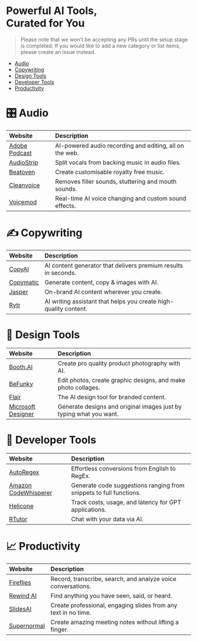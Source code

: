 # Powerful AI Tools,<br>Curated for You

> Please note that we won't be accepting any PRs until the setup stage is completed. If you would like to add a new category or list items, please create an issue instead.

- [Audio](#-audio)
- [Copywriting](#-copywriting)
- [Design Tools](#-design-tools)
- [Developer Tools](#-developer-tools)
- [Productivity](#-productivity)

# 🎛 Audio
Website | Description
:--- |:---
[Adobe Podcast](https://podcast.adobe.com/?ref=riseofmachine) | AI-powered audio recording and editing, all on the web.
[AudioStrip](https://www.audiostrip.co.uk/?ref=riseofmachine) | Split vocals from backing music in audio files.
[Beatoven](https://www.beatoven.ai/?ref=riseofmachine) | Create customisable royalty free music.
[Cleanvoice](https://cleanvoice.ai/?ref=riseofmachine) | Removes filler sounds, stuttering and mouth sounds.
[Voicemod](https://www.voicemod.net/?ref=riseofmachine) | Real-time AI voice changing and custom sound effects.

# ✍ Copywriting
Website | Description
:--- |:---
[CopyAI](https://www.copy.ai/?ref=riseofmachine) | AI content generator that delivers premium results in seconds.
[Copymatic](https://copymatic.ai/?ref=riseofmachine) | Generate content, copy & images with AI.
[Jasper](https://www.jasper.ai/?ref=riseofmachine) | On-brand AI content wherever you create.
[Rytr](https://rytr.me/?ref=riseofmachine) | AI writing assistant that helps you create high-quality content.

# 🎨 Design Tools
Website | Description
:--- |:---
[Booth.AI](https://www.booth.ai/?ref=riseofmachine) | Create pro quality product photography with AI.
[BeFunky](https://www.befunky.com/?ref=riseofmachine) | Edit photos, create graphic designs, and make photo collages.
[Flair](https://flair.ai/?ref=riseofmachine) | The AI design tool for branded content.
[Microsoft Designer](https://designer.microsoft.com/?ref=riseofmachine) | Generate designs and original images just by typing what you want.

# 🧰 Developer Tools
Website | Description
:--- |:---
[AutoRegex](https://www.autoregex.xyz/?ref=riseofmachine) | Effortless conversions from English to RegEx.
[Amazon CodeWhisperer](https://copymatic.ai/?ref=riseofmachine) | Generate code suggestions ranging from snippets to full functions.
[Helicone](https://www.helicone.ai/?ref=riseofmachine) | Track costs, usage, and latency for GPT applications.
[RTutor](http://rtutor.ai/?ref=riseofmachine) | Chat with your data via AI.

# 📈 Productivity
Website | Description
:--- |:---
[Fireflies](https://fireflies.ai/?ref=riseofmachine) | Record, transcribe, search, and analyze voice conversations.
[Rewind AI](https://www.rewind.ai/?ref=riseofmachine) | Find anything you have seen, said, or heard.
[SlidesAI](https://www.slidesai.io/?ref=riseofmachine) | Create professional, engaging slides from any text in no time.
[Supernormal](https://supernormal.com/?ref=riseofmachine) | Create amazing meeting notes without lifting a finger.
